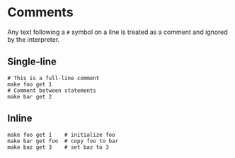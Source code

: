 # Comments

Any text following a `#` symbol on a line is treated as a comment and ignored by the interpreter.

## Single-line

```naijascript
# This is a full-line comment
make foo get 1
# Comment between statements
make bar get 2
```

## Inline

```naijascript
make foo get 1    # initialize foo
make bar get foo  # copy foo to bar
make baz get 3    # set baz to 3
```
